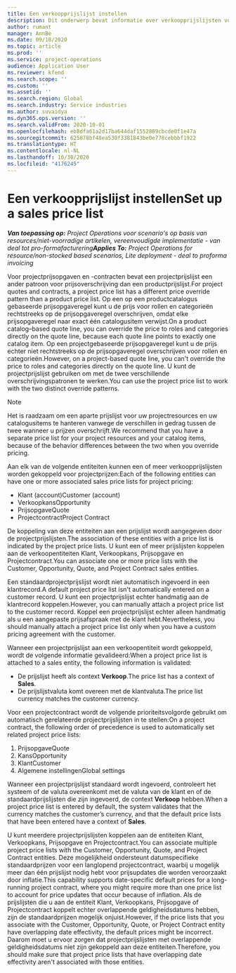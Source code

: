 ```yaml
---
title: Een verkoopprijslijst instellen
description: Dit onderwerp bevat informatie over verkoopprijslijsten voor projectprijzen.
author: rumant
manager: AnnBe
ms.date: 09/18/2020
ms.topic: article
ms.prod: ''
ms.service: project-operations
audience: Application User
ms.reviewer: kfend
ms.search.scope: ''
ms.custom: ''
ms.assetid: ''
ms.search.region: Global
ms.search.industry: Service industries
ms.author: suvaidya
ms.dyn365.ops.version: ''
ms.search.validFrom: 2020-10-01
ms.openlocfilehash: eb8dfa61a2d17ba644daf1552889cbcde0f1e47a
ms.sourcegitcommit: 625878bf48ea530f3381843be0e778cebbbf1922
ms.translationtype: HT
ms.contentlocale: nl-NL
ms.lasthandoff: 10/30/2020
ms.locfileid: "4176245"
---
```

# <a name="set-up-a-sales-price-list"></a><span data-ttu-id="939b4-103">Een verkoopprijslijst instellen</span><span class="sxs-lookup"><span data-stu-id="939b4-103">Set up a sales price list</span></span>

<span data-ttu-id="939b4-104">_**Van toepassing op:** Project Operations voor scenario's op basis van resources/niet-voorradige artikelen, vereenvoudigde implementatie - van deal tot pro-formafacturering_</span><span class="sxs-lookup"><span data-stu-id="939b4-104">_**Applies To:** Project Operations for resource/non-stocked based scenarios, Lite deployment - deal to proforma invoicing_</span></span>

<span data-ttu-id="939b4-105">Voor projectprijsopgaven en -contracten bevat een projectprijslijst een ander patroon voor prijsoverschrijving dan een productprijslijst.</span><span class="sxs-lookup"><span data-stu-id="939b4-105">For project quotes and contracts, a project price list has a different price override pattern than a product price list.</span></span> <span data-ttu-id="939b4-106">Op een op een productcatalogus gebaseerde prijsopgaveregel kunt u de prijs voor rollen en categorieën rechtstreeks op de prijsopgaveregel overschrijven, omdat elke prijsopgaveregel naar exact één catalogusitem verwijst.</span><span class="sxs-lookup"><span data-stu-id="939b4-106">On a product catalog–based quote line, you can override the price to roles and categories directly on the quote line, because each quote line points to exactly one catalog item.</span></span> <span data-ttu-id="939b4-107">Op een projectgebaseerde prijsopgaveregel kunt u de prijs echter niet rechtstreeks op de prijsopgaveregel overschrijven voor rollen en categorieën.</span><span class="sxs-lookup"><span data-stu-id="939b4-107">However, on a project-based quote line, you can't override the price to roles and categories directly on the quote line.</span></span> <span data-ttu-id="939b4-108">U kunt de projectprijslijst gebruiken om met de twee verschillende overschrijvingspatronen te werken.</span><span class="sxs-lookup"><span data-stu-id="939b4-108">You can use the project price list to work with the two distinct override patterns.</span></span>

> [!NOTE]
> <span data-ttu-id="939b4-109">Het is raadzaam om een aparte prijslijst voor uw projectresources en uw catalogusitems te hanteren vanwege de verschillen in gedrag tussen de twee wanneer u prijzen overschrijft.</span><span class="sxs-lookup"><span data-stu-id="939b4-109">We recommend that you have a separate price list for your project resources and your catalog items, because of the behavior differences between the two when you override pricing.</span></span>

<span data-ttu-id="939b4-110">Aan elk van de volgende entiteiten kunnen een of meer verkoopprijslijsten worden gekoppeld voor projectprijzen:</span><span class="sxs-lookup"><span data-stu-id="939b4-110">Each of the following entities can have one or more associated sales price lists for project pricing:</span></span>

- <span data-ttu-id="939b4-111">Klant (account)</span><span class="sxs-lookup"><span data-stu-id="939b4-111">Customer (account)</span></span> 
- <span data-ttu-id="939b4-112">Verkoopkans</span><span class="sxs-lookup"><span data-stu-id="939b4-112">Opportunity</span></span> 
- <span data-ttu-id="939b4-113">Prijsopgave</span><span class="sxs-lookup"><span data-stu-id="939b4-113">Quote</span></span> 
- <span data-ttu-id="939b4-114">Projectcontract</span><span class="sxs-lookup"><span data-stu-id="939b4-114">Project Contract</span></span>

<span data-ttu-id="939b4-115">De koppeling van deze entiteiten aan een prijslijst wordt aangegeven door de projectprijslijsten.</span><span class="sxs-lookup"><span data-stu-id="939b4-115">The association of these entities with a price list is indicated by the project price lists.</span></span> <span data-ttu-id="939b4-116">U kunt een of meer prijslijsten koppelen aan de verkoopentiteiten Klant, Verkoopkans, Prijsopgave en Projectcontract.</span><span class="sxs-lookup"><span data-stu-id="939b4-116">You can associate one or more price lists with the Customer, Opportunity, Quote, and Project Contract sales entities.</span></span>

<span data-ttu-id="939b4-117">Een standaardprojectprijslijst wordt niet automatisch ingevoerd in een klantrecord.</span><span class="sxs-lookup"><span data-stu-id="939b4-117">A default project price list isn't automatically entered on a customer record.</span></span> <span data-ttu-id="939b4-118">U kunt een projectprijslijst echter handmatig aan de klantrecord koppelen.</span><span class="sxs-lookup"><span data-stu-id="939b4-118">However, you can manually attach a project price list to the customer record.</span></span> <span data-ttu-id="939b4-119">Koppel een projectprijslijst echter alleen handmatig als u een aangepaste prijsafspraak met de klant hebt.</span><span class="sxs-lookup"><span data-stu-id="939b4-119">Nevertheless, you should manually attach a project price list only when you have a custom pricing agreement with the customer.</span></span> 

<span data-ttu-id="939b4-120">Wanneer een projectprijslijst aan een verkoopentiteit wordt gekoppeld, wordt de volgende informatie gevalideerd:</span><span class="sxs-lookup"><span data-stu-id="939b4-120">When a project price list is attached to a sales entity, the following information is validated:</span></span>

- <span data-ttu-id="939b4-121">De prijslijst heeft als context **Verkoop**.</span><span class="sxs-lookup"><span data-stu-id="939b4-121">The price list has a context of **Sales**.</span></span> 
- <span data-ttu-id="939b4-122">De prijslijstvaluta komt overeen met de klantvaluta.</span><span class="sxs-lookup"><span data-stu-id="939b4-122">The price list currency matches the customer currency.</span></span> 

<span data-ttu-id="939b4-123">Voor een projectcontract wordt de volgende prioriteitsvolgorde gebruikt om automatisch gerelateerde projectprijslijsten in te stellen:</span><span class="sxs-lookup"><span data-stu-id="939b4-123">On a project contract, the following order of precedence is used to automatically set related project price lists:</span></span>

1. <span data-ttu-id="939b4-124">Prijsopgave</span><span class="sxs-lookup"><span data-stu-id="939b4-124">Quote</span></span>
2. <span data-ttu-id="939b4-125">Kans</span><span class="sxs-lookup"><span data-stu-id="939b4-125">Opportunity</span></span>
3. <span data-ttu-id="939b4-126">Klant</span><span class="sxs-lookup"><span data-stu-id="939b4-126">Customer</span></span> 
4. <span data-ttu-id="939b4-127">Algemene instellingen</span><span class="sxs-lookup"><span data-stu-id="939b4-127">Global settings</span></span> 

<span data-ttu-id="939b4-128">Wanneer een projectprijslijst standaard wordt ingevoerd, controleert het systeem of de valuta overeenkomt met de valuta van de klant en of de standaardprijslijsten die zijn ingevoerd, de context **Verkoop** hebben.</span><span class="sxs-lookup"><span data-stu-id="939b4-128">When a project price list is entered by default, the system validates that the currency matches the customer’s currency, and that the default price lists that have been entered have a context of **Sales**.</span></span>

<span data-ttu-id="939b4-129">U kunt meerdere projectprijslijsten koppelen aan de entiteiten Klant, Verkoopkans, Prijsopgave en Projectcontract.</span><span class="sxs-lookup"><span data-stu-id="939b4-129">You can associate multiple project price lists with the Customer, Opportunity, Quote, and Project Contract entities.</span></span> <span data-ttu-id="939b4-130">Deze mogelijkheid ondersteunt datumspecifieke standaardprijzen voor een langlopend projectcontract, waarbij u mogelijk meer dan één prijslijst nodig hebt voor prijsupdates die worden veroorzaakt door inflatie.</span><span class="sxs-lookup"><span data-stu-id="939b4-130">This capability supports date-specific default prices for a long-running project contract, where you might require more than one price list to account for price updates that occur because of inflation.</span></span> <span data-ttu-id="939b4-131">Als de prijslijsten die u aan de entiteit Klant, Verkoopkans, Prijsopgave of Projectcontract koppelt echter overlappende geldigheidsdatums hebben, zijn de standaardprijzen mogelijk onjuist.</span><span class="sxs-lookup"><span data-stu-id="939b4-131">However, if the price lists that you associate with the Customer, Opportunity, Quote, or Project Contract entity have overlapping date effectivity, the default prices might be incorrect.</span></span> <span data-ttu-id="939b4-132">Daarom moet u ervoor zorgen dat projectprijslijsten met overlappende geldigheidsdatums niet zijn gekoppeld aan deze entiteiten.</span><span class="sxs-lookup"><span data-stu-id="939b4-132">Therefore, you should make sure that project price lists that have overlapping date effectivity aren't associated with those entities.</span></span>
